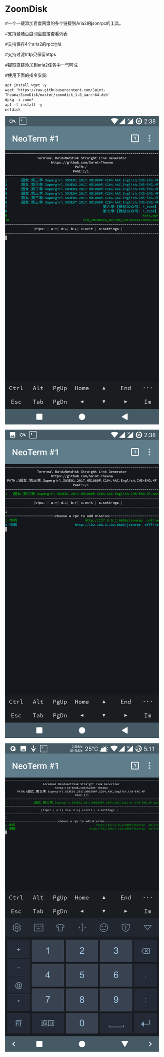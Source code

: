 # ZoomDisk

#一个一键添加百度网盘的多个链接到Aria2的jsonrpc的工具。

#支持登陆百度网盘直接查看列表

#支持保存4个aria2的rpc地址

#支持过滤http只保留https

#提取直链添加到aria2任务中一气呵成

#使用下面的指令安装:



```SHELL
apt install wget -y
wget 'https://raw.githubusercontent.com/Saint-Theana/ZoomDisk/master/zoomdisk_1.0_aarch64.deb'
dpkg -i zoom*
apt -f install -y
netdisk
```
![image](https://github.com/Saint-Theana/ZoomDisk/raw/master/image/1.png)

![image](https://github.com/Saint-Theana/ZoomDisk/raw/master/image/2.png)

![image](https://github.com/Saint-Theana/ZoomDisk/raw/master/image/3.png)
